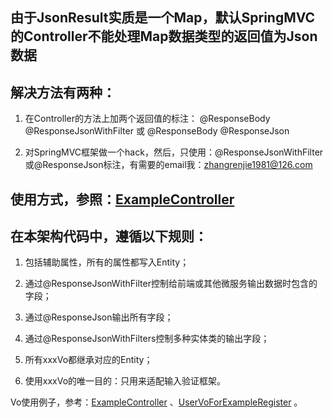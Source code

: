 ## 由于JsonResult实质是一个Map，默认SpringMVC的Controller不能处理Map数据类型的返回值为Json数据

## 解决方法有两种：

1. 在Controller的方法上加两个返回值的标注：
@ResponseBody
@ResponseJsonWithFilter
或
@ResponseBody
@ResponseJson

2. 对SpringMVC框架做一个hack，然后，只使用：@ResponseJsonWithFilter或@ResponseJson标注，有需要的email我：zhangrenjie1981@126.com

## 使用方式，参照：[ExampleController](https://github.com/AlexZhangrj/ep-core/blob/master/src/main/java/com/zhrenjie04/alex/example/ExampleController.java)

## 在本架构代码中，遵循以下规则：

1. 包括辅助属性，所有的属性都写入Entity；

2. 通过@ResponseJsonWithFilter控制给前端或其他微服务输出数据时包含的字段；

3. 通过@ResponseJson输出所有字段；

4. 通过@ResponseJsonWithFilters控制多种实体类的输出字段；

5. 所有xxxVo都继承对应的Entity；

6. 使用xxxVo的唯一目的：只用来适配输入验证框架。

Vo使用例子，参考：[ExampleController](https://github.com/AlexZhangrj/ep-core/blob/master/src/main/java/com/zhrenjie04/alex/example/ExampleController.java) 、[UserVoForExampleRegister](https://github.com/AlexZhangrj/ep-core/blob/master/src/main/java/com/zhrenjie04/alex/example/domain/UserVoForExampleRegister.java) 。